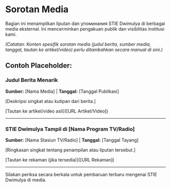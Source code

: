 # Sorotan Media

Bagian ini menampilkan liputan dan упоминания STIE Dwimulya di berbagai media eksternal. Ini mencerminkan pengakuan publik dan visibilitas institusi kami.

*(Catatan: Konten spesifik sorotan media (judul berita, sumber media, tanggal, tautan ke artikel/video) perlu ditambahkan secara manual di sini.)*

## Contoh Placeholder:

### Judul Berita Menarik

**Sumber:** [Nama Media] | **Tanggal:** [Tanggal Publikasi]

[Deskripsi singkat atau kutipan dari berita.]

[Tautan ke artikel/video asli]([URL Artikel/Video])

---

### STIE Dwimulya Tampil di [Nama Program TV/Radio]

**Sumber:** [Nama Stasiun TV/Radio] | **Tanggal:** [Tanggal Tayang]

[Ringkasan singkat tentang penampilan atau liputan tersebut.]

[Tautan ke rekaman (jika tersedia)]([URL Rekaman])

---

Silakan periksa secara berkala untuk pembaruan terbaru mengenai STIE Dwimulya di media.